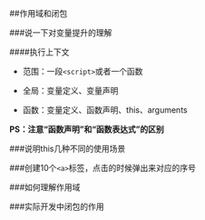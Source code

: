 ##作用域和闭包

###说一下对变量提升的理解

####执行上下文

- 范围：一段`<script>`或者一个函数

- 全局：变量定义、变量声明

- 函数：变量定义、函数声明、this、arguments

**PS：注意“函数声明”和“函数表达式”的区别**



















###说明this几种不同的使用场景

###创建10个`<a>`标签，点击的时候弹出来对应的序号

###如何理解作用域

###实际开发中闭包的作用
























































































